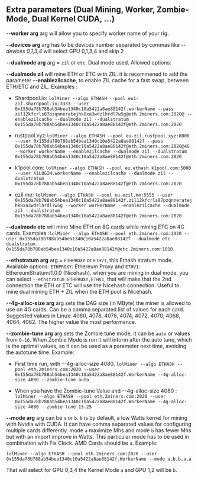 ## Extra parameters (Dual Mining, Worker, Zombie-Mode, Dual Kernel CUDA, ...)

**--worker arg** arg will allow you to specify worker name of your rig.

**--devices arg** arg has to be devices number separated by commas like _--devices 0,1,3,4_ will select GPU 0,1,3,4 and skip 2

**--dualmode arg** arg = `zil` or `etc`. Dual mode used. Allowed options: 

**--dualmode zil** will mine ETH or ETC with ZIL. it is recommened to add  the parameter **--enablezilcache**, to enable ZIL cache for a fast swap, between ETH/ETC and ZIL. Examples :

* Shardpool.io: `lolMiner --algo ETHASH --pool eu1-zil.shardpool.io:3333 --user 0x155da78b788ab54bea1340c10a5422a8ae88142f.workerName --pass zil12kfcrls87pzqnneratejhk8xa3wdzlhrdl7w5g@eth.2miners.com:2020@ --enablezilcache --dualmode zil --dualstratum 0x155da78b788ab54bea1340c10a5422a8ae88142f@eth.2miners.com:2020`

* rustpool.xyz:`lolMiner --algo ETHASH --pool eu-zil.rustpool.xyz:8008 --user 0x155da78b788ab54bea1340c10a5422a8ae88142f --pass 0x155da78b788ab54bea1340c10a5422a8ae88142f@eth.2miners.com:2020@4G --worker workerName --enablezilcache --dualmode zil --dualstratum 0x155da78b788ab54bea1340c10a5422a8ae88142f@eth.2miners.com:2020`

* k1pool.com: `lolMiner --algo ETHASH --pool eu.ethash.k1pool.com:5000 --user K1LOGIN.workerName --enablezilcache --dualmode zil --dualstratum 0x155da78b788ab54bea1340c10a5422a8ae88142f@eth.2miners.com:2020`

* ezil.me: `lolMiner --algo ETHASH --pool eu.ezil.me:5555 --user 0x155da78b788ab54bea1340c10a5422a8ae88142f.zil12kfcrls87pzqnneratejhk8xa3wdzlhrdl7w5g --worker workerName --enablezilcache --dualmode zil --dualstratum 0x155da78b788ab54bea1340c10a5422a8ae88142f@eth.2miners.com:2020`

**--dualmode etc** will mine Mine ETH on 8G cards while mining ETC on 4G cards. Examples :`lolMiner --algo ETHASH --pool eth.2miners.com:2020 --user 0x155da78b788ab54bea1340c10a5422a8ae88142f --dualmode etc --dualstratum 0x155da78b788ab54bea1340c10a5422a8ae88142f@etc.2miners.com:1010`

**--ethstratum arg** arg = `ETHPROXY` or `ETHV1`, this  Ethash stratum mode. Available options: `ETHPROXY`: Ethereum Proxy and `ETHV1`: EthereumStratum/1.0.0 (Nicehash), when you are mining in dual mode, you can select `--ethstratum ETHPROXY,ETHV1`, that will make that the 2nd connection the ETH or ETC will use the Nicehash connection. Useful to mine dual mining ETH + ZIL when the ETH pool is Nicehash.

**--4g-alloc-size arg** arg sets the DAG size (in MByte) the miner is allowed to use on 4G cards. Can be a comma separated list of values for each card. Suggested values in Linux: 4080, 4078, 4076, 4074, 4072, 4070, 4068, 4064, 4062. The higher value the most performance.

**--zombie-tune arg**  arg sets the Zombie tune mode, it can be `auto` or values from `0-16`. When Zombie Mode is run it will inform after the auto tune, which is the optimal values, so it can be used as a parameter next time, avoiding the autotune time. Example:

* First time run, with --4g-alloc-size 4080. 
`lolMiner --algo ETHASH --pool eth.2miners.com:2020 --user 0x155da78b788ab54bea1340c10a5422a8ae88142f.WorkerName --4g-alloc-size 4080 --zombie-tune auto`

* When you have the Zombie-tune Value and --4g-alloc-size 4080 :
`lolMiner --algo ETHASH --pool eth.2miners.com:2020 --user 0x155da78b788ab54bea1340c10a5422a8ae88142f.WorkerName --4g-alloc-size 4080 --zombie-tune 15.25`

**--mode arg** arg can be `a` or `b`. `b` is by default, a low Watts kernel for mining with Nvidia with CUDA. It can have comma separated values for configuring multiple cards differently. mode `a` maximize Mhs and mode `b` has fewer Mhs but with an import improve in Watts. This particular mode has to be used in combination with Fix Clock. AMD Cards should be `a`. Example:

`lolMiner --algo ETHASH --pool eth.2miners.com:2020 --user 0x155da78b788ab54bea1340c10a5422a8ae88142f.WorkerName --mode a,b,b,a,a`

That will select for GPU 0,3,4 the Kernel Mode `a` and GPU 1,2 will be `b`.